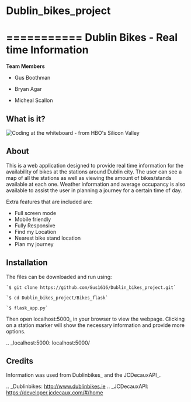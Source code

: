 # Dublin_bikes_project


===========
Dublin Bikes - Real time Information
===========
**Team Members**

* Gus Boothman

* Bryan Agar

* Micheal Scallon


## What is it?

![Coding at the whiteboard - from HBO's Silicon Valley](https://d3j2pkmjtin6ou.cloudfront.net/coding-at-the-whiteboard-silicon-valley.png)

About
--------

This is a web application designed to provide real time information for the availability of bikes at the stations
around Dublin city. The user can see a map of all the stations as well as viewing the amount of bikes/stands available
at each one. Weather information and average occupancy is also available to assist the user in planning a journey for
a certain time of day.

Extra features that are included are:
 - Full screen mode
 - Mobile friendly
 - Fully Responsive 
 - Find my Location
 - Nearest bike stand location
 - Plan my journey

Installation
-------
The files can be downloaded and run using:

	`$ git clone https://github.com/Gus1616/Dublin_bikes_project.git`

	`$ cd Dublin_bikes_project/Bikes_flask`

	`$ flask_app.py`
	
Then open localhost:5000_ in your browser to view the webpage. Clicking on a station marker will show the
necessary information and provide more options.

.. _localhost:5000: localhost:5000/


Credits
-------

Information was used from Dublinbikes_ and the JCDecauxAPI_.

.. _Dublinbikes: http://www.dublinbikes.ie
.. _JCDecauxAPI: https://developer.jcdecaux.com/#/home
